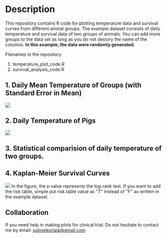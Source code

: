 # Description

This repository contains R code for plotting temperature data and survival curves from different animal groups. The example dataset consists of daily temperature and survival data of two groups of animals. You can add more groups to the data set as long as you do not destory the name of the columns. <b>In this example, the data were randomly generated. </b> 

Filenames in the repository
1. temperature_plot_code.R
2. survival_analysis_code.R


## 1. Daily Mean Temperature of Groups (with Standard Error in Mean)

<img src="https://github.com/sulovek/githubtestsulove/blob/26b53a9f22702662870a1e39c3ad0489a2ef7bc2/Plot%20Results/temp0.svg">

## 2. Daily Temperature of Pigs 

<img src = "https://github.com/sulovek/clinicaltrialusingR/blob/5f8ae127b6fdaf2914821138b645c6787bb73418/Plot%20Results/temp1.svg">

## 3. Statistical comparision of daily temperature of two groups. 


## 4. Kaplan-Meier Survival Curves
<img src = "https://github.com/sulovek/clinicaltrialusingR/blob/f2c3d1ac6c1ac9cc71238b3392cd298974178b5f/Plot%20Results/survival.svg">
In the figure, the p value represents the log-rank test. If you want to add the risk table, simple put risk.table value as "T" instead of "F" as written in the example dataset. 

## Collaboration
If you need help in making plots for clinical trial. Do not hesitate to contact me by email: sulovekoriala@gmail.com


